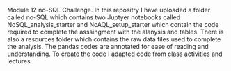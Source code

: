 Module 12 no-SQL Challenge. In this repositry I have uploaded a folder called no-SQL which contains two Juptyer notebooks called NoSQL_analysis_starter and NoAQL_setup_starter which contain the code required to complete the asssingment with the alanysis and tables. There is also a resources folder which contains the raw data files used to complete the analysis. The pandas codes are annotated for ease of reading and understanding. To create the code I adapted code from class activities and lectures. 
